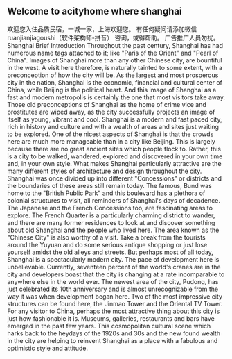 ## Welcome to acityhome where shanghai
欢迎您入住品质民宿，一城一家，上海欢迎您。
有任何疑问请添加微信 ruanjianjiagoushi（软件架构师-拼音） 咨询，或得帮助。
广告推广人员勿扰。
Shanghai Brief Introduction
Throughout the past century, Shanghai has had numerous name tags attached to it; like "Paris of the Orient" and "Pearl of China". Images of Shanghai more than any other Chinese city, are bountiful in the west. A visit here therefore, is naturally tainted to some extent, with a preconception of how the city will be.
As the largest and most prosperous city in the nation, Shanghai is the economic, financial and cultural center of China, while Beijing is the political heart. And this image of Shanghai as a fast and modern metropolis is certainly the one that most visitors take away. Those old preconceptions of Shanghai as the home of crime vice and prostitutes are wiped away, as the city successfully projects an image of itself as young, vibrant and cool.
Shanghai is a modern and fast paced city, rich in history and culture and with a wealth of areas and sites just waiting to be explored. One of the nicest aspects of Shanghai is that the crowds here are much more manageable than in a city like Beijing. This is largely because there are no great ancient sites which people flock to. Rather, this is a city to be walked, wandered, explored and discovered in your own time and, in your own style.
What makes Shanghai particularly attractive are the many different styles of architecture and design throughout the city. Shanghai was once divided up into different "Concessions" or districts and the boundaries of these areas still remain today. The famous, Bund was home to the "British Public Park" and this boulevard has a plethora of colonial structures to visit, all reminders of Shanghai's days of decadence. 
The Japanese and the French Concessions too, are fascinating areas to explore. The French Quarter is a particularly charming district to wander, and there are many former residences to look at and discover something about old Shanghai and the people who lived here. The area known as the "Chinese City" is also worthy of a visit. Take a break from the tourists around the Yuyuan and do some serious antique shopping or just lose yourself amidst the old alleys and streets.
But perhaps most of all today, Shanghai is a spectacularly modern city. The pace of development here is unbelievable. Currently, seventeen percent of the world's cranes are in the city and developers boast that the city is changing at a rate incomparable to anywhere else in the world ever. The newest area of the city, Pudong, has just celebrated its 10th anniversary and is almost unrecognizable from the way it was when development began here. Two of the most impressive city structures can be found here, the Jinmao Tower and the Oriental TV Tower.
For any visitor to China, perhaps the most attractive thing about this city is just how fashionable it is. Museums, galleries, restaurants and bars have emerged in the past few years. This cosmopolitan cultural scene which harks back to the heydays of the 1920s and 30s and the new found wealth in the city are helping to reinvent Shanghai as a place with a fabulous and optimistic style and attitude.
